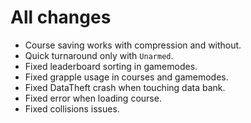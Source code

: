 # All changes
* Course saving works with compression and without.
* Quick turnaround only with `Unarmed`.
* Fixed leaderboard sorting in gamemodes.
* Fixed grapple usage in courses and gamemodes.
* Fixed DataTheft crash when touching data bank.
* Fixed error when loading course.
* Fixed collisions issues.
